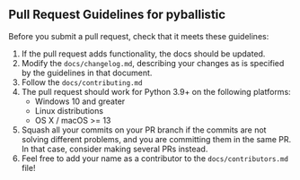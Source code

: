 Pull Request Guidelines for pyballistic
---------------------------------

Before you submit a pull request, check that it meets these guidelines:

1. If the pull request adds functionality, the docs should be updated.
2. Modify the `docs/changelog.md`, describing your changes as is specified by the
   guidelines in that document.
3. Follow the `docs/contributing.md`
4. The pull request should work for Python 3.9+ on the following platforms:
    - Windows 10 and greater
    - Linux distributions
    - OS X / macOS >= 13
5. Squash all your commits on your PR branch if the commits are not solving
   different problems, and you are committing them in the same PR. In that case,
   consider making several PRs instead.
6. Feel free to add your name as a contributor to the `docs/contributors.md` file!